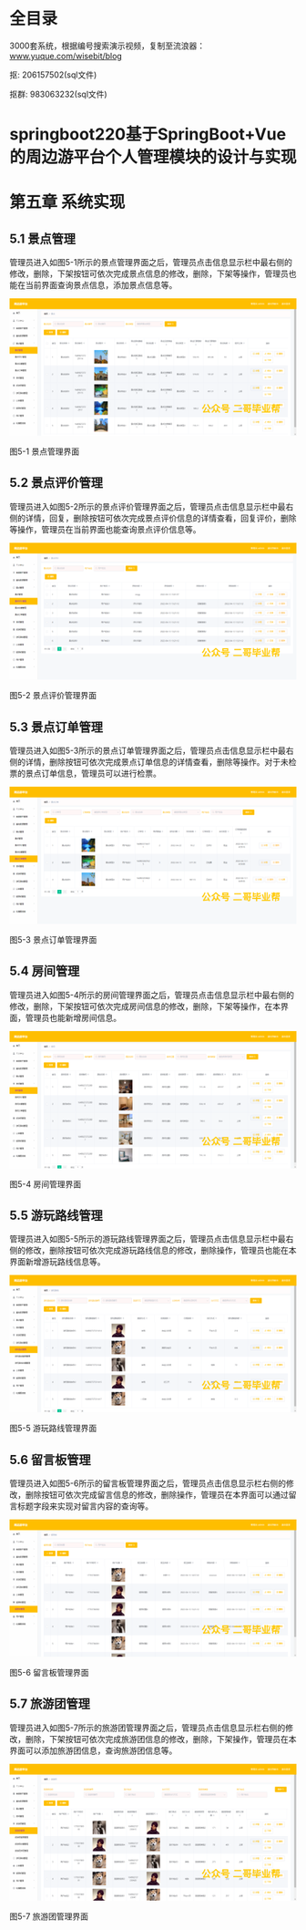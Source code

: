 # 全目录

3000套系统，根据编号搜索演示视频，复制至流浪器：www.yuque.com/wisebit/blog


<p>抠: 206157502(sql文件)</p>
<p>抠群: 983063232(sql文件)</p>


# springboot220基于SpringBoot+Vue的周边游平台个人管理模块的设计与实现
# 第五章 系统实现
## 5.1 景点管理
管理员进入如图5-1所示的景点管理界面之后，管理员点击信息显示栏中最右侧的修改，删除，下架按钮可依次完成景点信息的修改，删除，下架等操作，管理员也能在当前界面查询景点信息，添加景点信息等。

![](/md/blog.013.png)

图5-1 景点管理界面
## 5.2 景点评价管理
管理员进入如图5-2所示的景点评价管理界面之后，管理员点击信息显示栏中最右侧的详情，回复，删除按钮可依次完成景点评价信息的详情查看，回复评价，删除等操作，管理员在当前界面也能查询景点评价信息等。

![](/md/blog.014.png)

图5-2 景点评价管理界面
## 5.3 景点订单管理
管理员进入如图5-3所示的景点订单管理界面之后，管理员点击信息显示栏中最右侧的详情，删除按钮可依次完成景点订单信息的详情查看，删除等操作。对于未检票的景点订单信息，管理员可以进行检票。

![](/md/blog.015.png)

图5-3 景点订单管理界面
## 5.4 房间管理
管理员进入如图5-4所示的房间管理界面之后，管理员点击信息显示栏中最右侧的修改，删除，下架按钮可依次完成房间信息的修改，删除，下架等操作，在本界面，管理员也能新增房间信息。

![](/md/blog.016.png)

图5-4 房间管理界面
## 5.5 游玩路线管理
管理员进入如图5-5所示的游玩路线管理界面之后，管理员点击信息显示栏中最右侧的修改，删除按钮可依次完成游玩路线信息的修改，删除操作，管理员也能在本界面新增游玩路线信息等。

![](/md/blog.017.png)

图5-5 游玩路线管理界面
## 5.6 留言板管理
管理员进入如图5-6所示的留言板管理界面之后，管理员点击信息显示栏右侧的修改，删除按钮可依次完成留言信息的修改，删除操作，管理员在本界面可以通过留言标题字段来实现对留言内容的查询等。

![](/md/blog.018.png)

图5-6 留言板管理界面
## 5.7 旅游团管理
管理员进入如图5-7所示的旅游团管理界面之后，管理员点击信息显示栏右侧的修改，删除，下架按钮可依次完成旅游团信息的修改，删除，下架操作，管理员在本界面可以添加旅游团信息，查询旅游团信息等。

![](/md/blog.019.png)

图5-7 旅游团管理界面











